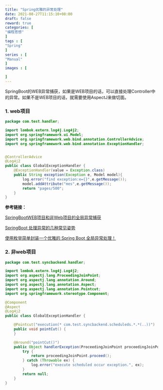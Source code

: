 ```yaml
---
title: "Spring优雅的异常处理"
date: 2021-08-27T11:15:10+08:00
draft: false
reward: true
categories: [
"编程思想"
]
tags : [
"Spring"
]
series : [
"Manual"
]
images : [

]
---
```


[comment]: <> (# Spring优雅的异常处理)

SpringBoot的WEB异常捕获，如果是WEB项目的话，可以直接处理Controller中的异常。如果不是WEB项目的话，就需要使用AspectJ来做切面。
### 1. web项目

```java
package com.test.handler;

import lombok.extern.log4j.Log4j2;
import org.springframework.ui.Model;
import org.springframework.web.bind.annotation.ControllerAdvice;
import org.springframework.web.bind.annotation.ExceptionHandler;


@ControllerAdvice
@Log4j2
public class GlobalExceptionHandler {
    @ExceptionHandler(value = Exception.class)
    public String exception(Exception e, Model model){
        log.error("find exception:e={}",e.getMessage());
        model.addAttribute("mes",e.getMessage());
        return "pages/500";
    }
}
```

**参考链接：**

[SpringBootWEB项目和非Web项目的全局异常捕获](https://www.cnblogs.com/songxingzhu/p/9718670.html)

[SpringBoot 处理异常的几种常见姿势](https://mp.weixin.qq.com/s?__biz=Mzg2OTA0Njk0OA==&mid=2247485568&idx=2&sn=c5ba880fd0c5d82e39531fa42cb036ac&chksm=cea2474bf9d5ce5dcbc6a5f6580198fdce4bc92ef577579183a729cb5d1430e4994720d59b34&token=1729829670&lang=zh_CN&scene=21#wechat_redirect)

[使用枚举简单封装一个优雅的 Spring Boot 全局异常处理！](https://mp.weixin.qq.com/s?__biz=Mzg2OTA0Njk0OA==&mid=2247486379&idx=2&sn=48c29ae65b3ed874749f0803f0e4d90e&chksm=cea24460f9d5cd769ed53ad7e17c97a7963a89f5350e370be633db0ae8d783c3a3dbd58c70f8&scene=178&cur_album_id=1322577180722872320#rd)

### 2. 非web项目

```java
package com.test.syncbackend.handler;

import lombok.extern.log4j.Log4j2;
import org.aspectj.lang.ProceedingJoinPoint;
import org.aspectj.lang.annotation.Around;
import org.aspectj.lang.annotation.Aspect;
import org.aspectj.lang.annotation.Pointcut;
import org.springframework.stereotype.Component;

@Component
@Aspect
@Log4j2
public class GlobalExceptionHandler {

    @Pointcut("execution(* com.test.syncbackend.scheduleds.*.*(..))")
    public void pointCut() {
    }

    @Around("pointCut()")
    public Object handlerException(ProceedingJoinPoint proceedingJoinPoint) {
        try {
            return proceedingJoinPoint.proceed();
        } catch (Throwable ex) {
            log.error("execute scheduled occur exception.", ex);
        }
        return null;
    }
}
```

